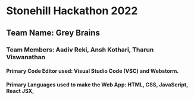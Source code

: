 # Stonehill Hackathon 2022
## Team Name: Grey Brains
### Team Members: Aadiv Reki, Ansh Kothari, Tharun Viswanathan

#### Primary Code Editor used: Visual Studio Code (VSC) and Webstorm. 
#### Primary Languages used to make the Web App: HTML, CSS, JavaScript, React JSX,

